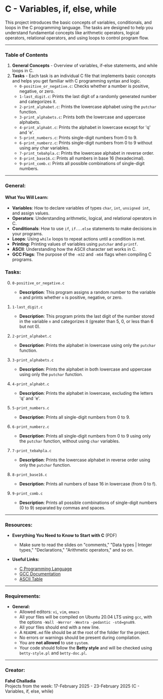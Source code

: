 # C - Variables, if, else, while

This project introduces the basic concepts of variables, conditionals, and loops in the C programming language. The tasks are designed to help you understand fundamental concepts like arithmetic operators, logical operators, relational operators, and using loops to control program flow.

---

### Table of Contents
1. **General Concepts** - Overview of variables, if-else statements, and while loops in C.
2. **Tasks** - Each task is an individual C file that implements basic concepts and helps you get familiar with C programming syntax and logic.
    - `0-positive_or_negative.c`: Checks whether a number is positive, negative, or zero.
    - `1-last_digit.c`: Prints the last digit of a randomly generated number and categorizes it.
    - `2-print_alphabet.c`: Prints the lowercase alphabet using the `putchar` function.
    - `3-print_alphabets.c`: Prints both the lowercase and uppercase alphabets.
    - `4-print_alphabt.c`: Prints the alphabet in lowercase except for 'q' and 'e'.
    - `5-print_numbers.c`: Prints single-digit numbers from 0 to 9.
    - `6-print_numberz.c`: Prints single-digit numbers from 0 to 9 without using any char variables.
    - `7-print_tebahpla.c`: Prints the lowercase alphabet in reverse order.
    - `8-print_base16.c`: Prints all numbers in base 16 (hexadecimal).
    - `9-print_comb.c`: Prints all possible combinations of single-digit numbers.
---

### General:

#### What You Will Learn:
- **Variables**: How to declare variables of types `char`, `int`, `unsigned int`, and assign values.
- **Operators**: Understanding arithmetic, logical, and relational operators in C.
- **Conditionals**: How to use `if`, `if...else` statements to make decisions in your programs.
- **Loops**: Using `while` loops to repeat actions until a condition is met.
- **Printing**: Printing values of variables using `putchar` and `printf`.
- **ASCII**: Understanding how the ASCII character set works in C.
- **GCC Flags**: The purpose of the `-m32` and `-m64` flags when compiling C programs.

### Tasks:

0. `0-positive_or_negative.c`
    - **Description**: This program assigns a random number to the variable `n` and prints whether `n` is positive, negative, or zero.

1. `1-last_digit.c`
    - **Description**: This program prints the last digit of the number stored in the variable `n` and categorizes it (greater than 5, 0, or less than 6 but not 0).

2. `2-print_alphabet.c`
    - **Description**: Prints the alphabet in lowercase using only the `putchar` function.

3. `3-print_alphabets.c`
    - **Description**: Prints the alphabet in both lowercase and uppercase using only the `putchar` function.

4. `4-print_alphabt.c`
    - **Description**: Prints the alphabet in lowercase, excluding the letters 'q' and 'e'.

5. `5-print_numbers.c`
    - **Description**: Prints all single-digit numbers from 0 to 9.

6. `6-print_numberz.c`
    - **Description**: Prints all single-digit numbers from 0 to 9 using only the `putchar` function, without using `char` variables.

7. `7-print_tebahpla.c`
    - **Description**: Prints the lowercase alphabet in reverse order using only the `putchar` function.

8. `8-print_base16.c`
    - **Description**: Prints all numbers of base 16 in lowercase (from 0 to f).

9. `9-print_comb.c`
    - **Description**: Prints all possible combinations of single-digit numbers (0 to 9) separated by commas and spaces.

---

### Resources:

- **Everything You Need to Know to Start with C** (PDF)
    - Make sure to read the slides on "comments," "Data types | Integer types," "Declarations," "Arithmetic operators," and so on.
  
- **Useful Links:**
    - [C Programming Language](https://en.wikipedia.org/wiki/C_(programming_language))
    - [GCC Documentation](https://gcc.gnu.org/)
    - [ASCII Table](https://www.asciitable.com/)

---

### Requirements:

- **General:**
    - Allowed editors: `vi`, `vim`, `emacs`
    - All your files will be compiled on Ubuntu 20.04 LTS using `gcc`, with the options `-Wall -Werror -Wextra -pedantic -std=gnu89`.
    - All your files should end with a new line.
    - A `README.md` file should be at the root of the folder for the project.
    - No errors or warnings should be present during compilation.
    - You are **not allowed** to use `system`.
    - Your code should follow the **Betty style** and will be checked using `betty-style.pl` and `betty-doc.pl`.

---

### Creator:
**Fahd Challadia**  
Projects from the week: 17-February 2025 - 23-February 2025 (C - Variables, if, else, while)
